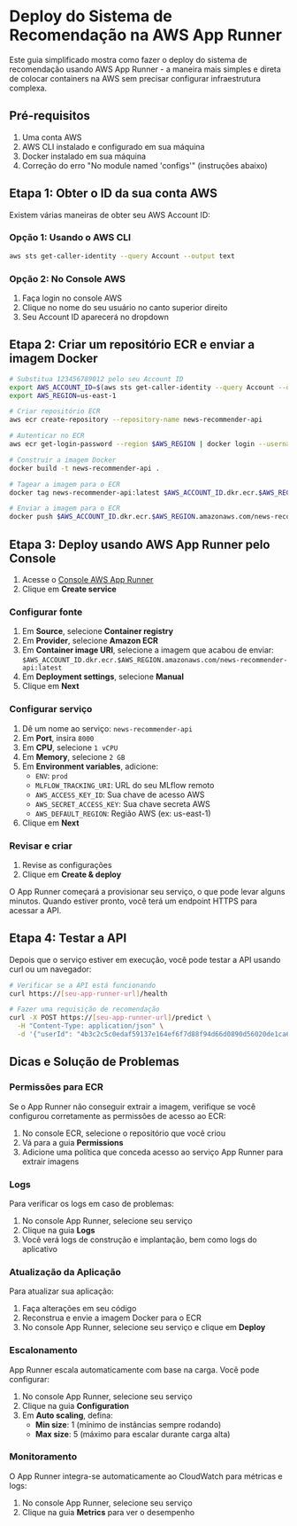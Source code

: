 # Deploy do Sistema de Recomendação na AWS App Runner

Este guia simplificado mostra como fazer o deploy do sistema de recomendação usando AWS App Runner - a maneira mais simples e direta de colocar containers na AWS sem precisar configurar infraestrutura complexa.

## Pré-requisitos

1. Uma conta AWS
2. AWS CLI instalado e configurado em sua máquina
3. Docker instalado em sua máquina
4. Correção do erro "No module named 'configs'" (instruções abaixo)


## Etapa 1: Obter o ID da sua conta AWS

Existem várias maneiras de obter seu AWS Account ID:

### Opção 1: Usando o AWS CLI
```bash
aws sts get-caller-identity --query Account --output text
```

### Opção 2: No Console AWS
1. Faça login no console AWS
2. Clique no nome do seu usuário no canto superior direito
3. Seu Account ID aparecerá no dropdown

## Etapa 2: Criar um repositório ECR e enviar a imagem Docker

```bash
# Substitua 123456789012 pelo seu Account ID
export AWS_ACCOUNT_ID=$(aws sts get-caller-identity --query Account --output text)
export AWS_REGION=us-east-1

# Criar repositório ECR
aws ecr create-repository --repository-name news-recommender-api

# Autenticar no ECR
aws ecr get-login-password --region $AWS_REGION | docker login --username AWS --password-stdin $AWS_ACCOUNT_ID.dkr.ecr.$AWS_REGION.amazonaws.com

# Construir a imagem Docker
docker build -t news-recommender-api .

# Tagear a imagem para o ECR
docker tag news-recommender-api:latest $AWS_ACCOUNT_ID.dkr.ecr.$AWS_REGION.amazonaws.com/news-recommender-api:latest

# Enviar a imagem para o ECR
docker push $AWS_ACCOUNT_ID.dkr.ecr.$AWS_REGION.amazonaws.com/news-recommender-api:latest
```

## Etapa 3: Deploy usando AWS App Runner pelo Console

1. Acesse o [Console AWS App Runner](https://console.aws.amazon.com/apprunner)
2. Clique em **Create service**

### Configurar fonte
1. Em **Source**, selecione **Container registry**
2. Em **Provider**, selecione **Amazon ECR**
3. Em **Container image URI**, selecione a imagem que acabou de enviar:
   `$AWS_ACCOUNT_ID.dkr.ecr.$AWS_REGION.amazonaws.com/news-recommender-api:latest`
4. Em **Deployment settings**, selecione **Manual**
5. Clique em **Next**

### Configurar serviço
1. Dê um nome ao serviço: `news-recommender-api`
2. Em **Port**, insira `8000`
3. Em **CPU**, selecione `1 vCPU`
4. Em **Memory**, selecione `2 GB`
5. Em **Environment variables**, adicione:
   - `ENV`: `prod`
   - `MLFLOW_TRACKING_URI`: URL do seu MLflow remoto
   - `AWS_ACCESS_KEY_ID`: Sua chave de acesso AWS
   - `AWS_SECRET_ACCESS_KEY`: Sua chave secreta AWS
   - `AWS_DEFAULT_REGION`: Região AWS (ex: us-east-1)
6. Clique em **Next**

### Revisar e criar
1. Revise as configurações
2. Clique em **Create & deploy**

O App Runner começará a provisionar seu serviço, o que pode levar alguns minutos. Quando estiver pronto, você terá um endpoint HTTPS para acessar a API.

## Etapa 4: Testar a API

Depois que o serviço estiver em execução, você pode testar a API usando curl ou um navegador:

```bash
# Verificar se a API está funcionando
curl https://[seu-app-runner-url]/health

# Fazer uma requisição de recomendação
curl -X POST https://[seu-app-runner-url]/predict \
  -H "Content-Type: application/json" \
  -d '{"userId": "4b3c2c5c0edaf59137e164ef6f7d88f94d66d0890d56020de1ca6afd55b4f297", "max_results": 5}'
```

## Dicas e Solução de Problemas

### Permissões para ECR
Se o App Runner não conseguir extrair a imagem, verifique se você configurou corretamente as permissões de acesso ao ECR:

1. No console ECR, selecione o repositório que você criou
2. Vá para a guia **Permissions**
3. Adicione uma política que conceda acesso ao serviço App Runner para extrair imagens

### Logs
Para verificar os logs em caso de problemas:

1. No console App Runner, selecione seu serviço
2. Clique na guia **Logs**
3. Você verá logs de construção e implantação, bem como logs do aplicativo

### Atualização da Aplicação
Para atualizar sua aplicação:

1. Faça alterações em seu código
2. Reconstrua e envie a imagem Docker para o ECR
3. No console App Runner, selecione seu serviço e clique em **Deploy**

### Escalonamento
App Runner escala automaticamente com base na carga. Você pode configurar:

1. No console App Runner, selecione seu serviço
2. Clique na guia **Configuration**
3. Em **Auto scaling**, defina:
   - **Min size**: 1 (mínimo de instâncias sempre rodando)
   - **Max size**: 5 (máximo para escalar durante carga alta)

### Monitoramento
O App Runner integra-se automaticamente ao CloudWatch para métricas e logs:

1. No console App Runner, selecione seu serviço
2. Clique na guia **Metrics** para ver o desempenho